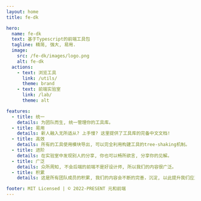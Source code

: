 ```yaml
---
layout: home
title: fe-dk

hero:
  name: fe-dk
  text: 基于Typescript的前端工具包
  tagline: 精简, 强大, 易用.
  image:
    src: /fe-dk/images/logo.png
    alt: fe-dk
  actions:
    - text: 浏览工具
      link: /utils/
      theme: brand
    - text: 前端实验室
      link: /lab/
      theme: alt

features:
  - title: 统一
    details: 为团队而生, 统一管理你的工具库。
  - title: 易用
    details: 新人融入无所适从? 上手慢? 这里提供了工具库的完备中文文档!
  - title: 高效
    details: 所有的工具使用模块导出, 可以完全利用构建工具的tree-shaking机制。
  - title: 进阶
    details: 在实验室中发现别人的分享, 你也可以畅所欲言, 分享你的见解。
  - title: 广泛
    details: 众所周知, 不会后端的前端不是好设计师, 所以我们的内容很广泛。
  - title: 积累
    details: 这是所有团队成员的积累, 我们的内容会不断的完善，沉淀, 以此提升我们应对问题的能力和效率。

footer: MIT Licensed | © 2022-PRESENT 元和前端
---
```


<!-- <script setup>
</script>

<div>aaaa</div> -->